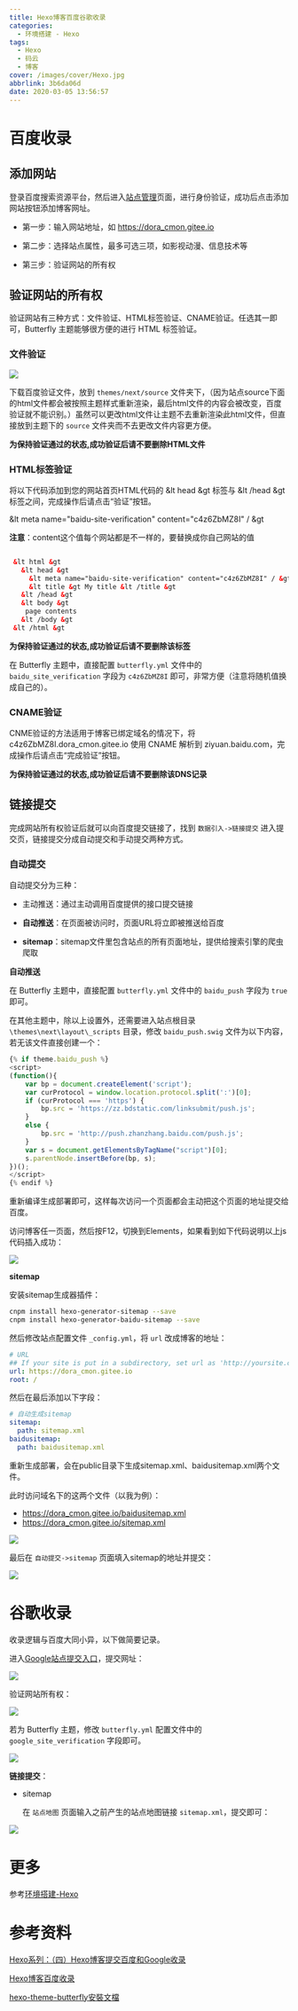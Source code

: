 ```yaml
---
title: Hexo博客百度谷歌收录
categories:
  - 环境搭建 - Hexo
tags:
  - Hexo
  - 码云
  - 博客
cover: /images/cover/Hexo.jpg
abbrlink: 3b6da06d
date: 2020-03-05 13:56:57
---
```



# 百度收录

## 添加网站

登录百度搜索资源平台，然后进入[站点管理](https://ziyuan.baidu.com/site)页面，进行身份验证，成功后点击添加网站按钮添加博客网址。

- 第一步：输入网站地址，如 https://dora_cmon.gitee.io

- 第二步：选择站点属性，最多可选三项，如影视动漫、信息技术等

- 第三步：验证网站的所有权

## 验证网站的所有权

验证网站有三种方式：文件验证、HTML标签验证、CNAME验证。任选其一即可，Butterfly 主题能够很方便的进行 HTML 标签验证。

### 文件验证

![](/images/Hexo博客百度谷歌收录/2020-03-05-12-55-24.png)

下载百度验证文件，放到 `themes/next/source` 文件夹下，（因为站点source下面的html文件都会被按照主题样式重新渲染，最后html文件的内容会被改变，百度验证就不能识别。）虽然可以更改html文件让主题不去重新渲染此html文件，但直接放到主题下的 `source` 文件夹而不去更改文件内容更方便。

**为保持验证通过的状态,成功验证后请不要删除HTML文件**

### HTML标签验证

将以下代码添加到您的网站首页HTML代码的 &lt head &gt 标签与 &lt /head &gt 标签之间，完成操作后请点击“验证”按钮。

 &lt meta name="baidu-site-verification" content="c4z6ZbMZ8I" / &gt 

**注意**：content这个值每个网站都是不一样的，要替换成你自己网站的值

```html

 &lt html &gt 
   &lt head &gt 
     &lt meta name="baidu-site-verification" content="c4z6ZbMZ8I" / &gt 
     &lt title &gt My title &lt /title &gt 
   &lt /head &gt 
   &lt body &gt 
    page contents
   &lt /body &gt 
 &lt /html &gt 
```

**为保持验证通过的状态,成功验证后请不要删除该标签**

在 Butterfly 主题中，直接配置 `butterfly.yml` 文件中的 `baidu_site_verification` 字段为 `c4z6ZbMZ8I` 即可，非常方便（注意将随机值换成自己的）。

### CNAME验证

CNME验证的方法适用于博客已绑定域名的情况下，将 c4z6ZbMZ8I.dora_cmon.gitee.io 使用 CNAME 解析到 ziyuan.baidu.com，完成操作后请点击“完成验证”按钮。

**为保持验证通过的状态,成功验证后请不要删除该DNS记录**

## 链接提交

完成网站所有权验证后就可以向百度提交链接了，找到 `数据引入->链接提交` 进入提交页，链接提交分成自动提交和手动提交两种方式。

### 自动提交

自动提交分为三种：

- 主动推送：通过主动调用百度提供的接口提交链接
  
- **自动推送**：在页面被访问时，页面URL将立即被推送给百度
  
- **sitemap**：sitemap文件里包含站点的所有页面地址，提供给搜索引擎的爬虫爬取

**自动推送**

在 Butterfly 主题中，直接配置 `butterfly.yml` 文件中的 `baidu_push` 字段为 `true` 即可。

在其他主题中，除以上设置外，还需要进入站点根目录 `\themes\next\layout\_scripts` 目录，修改 `baidu_push.swig` 文件为以下内容，若无该文件直接创建一个：

```javascript
{% if theme.baidu_push %}
<script>
(function(){
    var bp = document.createElement('script');
    var curProtocol = window.location.protocol.split(':')[0];
    if (curProtocol === 'https') {
        bp.src = 'https://zz.bdstatic.com/linksubmit/push.js';
    }
    else {
        bp.src = 'http://push.zhanzhang.baidu.com/push.js';
    }
    var s = document.getElementsByTagName("script")[0];
    s.parentNode.insertBefore(bp, s);
})();
</script>
{% endif %}
```

重新编译生成部署即可，这样每次访问一个页面都会主动把这个页面的地址提交给百度。

访问博客任一页面，然后按F12，切换到Elements，如果看到如下代码说明以上js代码插入成功：

![](/images/Hexo博客百度谷歌收录/2020-03-05-13-18-52.png)

**sitemap**

安装sitemap生成器插件：

```bash
cnpm install hexo-generator-sitemap --save
cnpm install hexo-generator-baidu-sitemap --save
```

然后修改站点配置文件 `_config.yml`，将 `url` 改成博客的地址：

```yaml
# URL
## If your site is put in a subdirectory, set url as 'http://yoursite.com/child' and root as '/child/'
url: https://dora_cmon.gitee.io
root: /
```

然后在最后添加以下字段：

```yaml
# 自动生成sitemap
sitemap:
  path: sitemap.xml
baidusitemap:
  path: baidusitemap.xml
```
重新生成部署，会在public目录下生成sitemap.xml、baidusitemap.xml两个文件。

此时访问域名下的这两个文件（以我为例）：

- https://dora_cmon.gitee.io/baidusitemap.xml
- https://dora_cmon.gitee.io/sitemap.xml

![](/images/Hexo博客百度谷歌收录/2020-03-05-13-28-21.png)

最后在 `自动提交->sitemap` 页面填入sitemap的地址并提交：

![](/images/Hexo博客百度谷歌收录/2020-03-05-13-29-35.png)


# 谷歌收录

收录逻辑与百度大同小异，以下做简要记录。

进入[Google站点提交入口](https://www.google.com/webmasters/tools/home?hl=zh-CN)，提交网址：

![](/images/Hexo博客百度谷歌收录/2020-03-05-13-36-12.png)

验证网站所有权：

![](/images/Hexo博客百度谷歌收录/2020-03-05-13-37-21.png)

若为 Butterfly 主题，修改 `butterfly.yml` 配置文件中的 `google_site_verification` 字段即可。

![](/images/Hexo博客百度谷歌收录/2020-03-05-13-41-27.png)

**链接提交**：

- sitemap
  
  在 `站点地图` 页面输入之前产生的站点地图链接 `sitemap.xml`，提交即可：

![](/images/Hexo博客百度谷歌收录/2020-03-05-13-43-54.png)

# 更多

参考[环境搭建-Hexo](/categories/环境搭建-Hexo/)

# 参考资料

[Hexo系列：（四）Hexo博客提交百度和Google收录](https://www.jianshu.com/p/7d3d87b52ad7)

[Hexo博客百度收录](https://blog.csdn.net/mqdxiaoxiao/article/details/93378785)

[hexo-theme-butterfly安裝文檔](https://jerryc.me/posts/21cfbf15/#%E7%B6%B2%E7%AB%99%E9%A9%97%E8%AD%89)